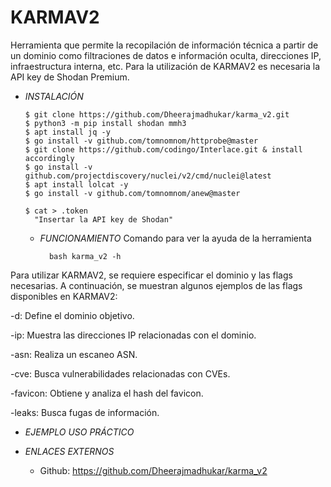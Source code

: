 # **KARMAV2**

Herramienta que permite la recopilación de información técnica a partir de un dominio como filtraciones de datos e información oculta, direcciones IP, infraestructura interna, etc.
Para la utilización de KARMAV2 es necesaria la API key de Shodan Premium.

- *INSTALACIÓN*

      $ git clone https://github.com/Dheerajmadhukar/karma_v2.git
      $ python3 -m pip install shodan mmh3
      $ apt install jq -y
      $ go install -v github.com/tomnomnom/httprobe@master
      $ git clone https://github.com/codingo/Interlace.git & install accordingly
      $ go install -v github.com/projectdiscovery/nuclei/v2/cmd/nuclei@latest
      $ apt install lolcat -y
      $ go install -v github.com/tomnomnom/anew@master

      $ cat > .token
        "Insertar la API key de Shodan"

  - *FUNCIONAMIENTO*
Comando para ver la ayuda de la herramienta

          bash karma_v2 -h
Para utilizar KARMAV2, se requiere especificar el dominio y las flags necesarias.
A continuación, se muestran algunos ejemplos de las flags disponibles en KARMAV2:

-d: Define el dominio objetivo.

-ip: Muestra las direcciones IP relacionadas con el dominio.

-asn: Realiza un escaneo ASN.

-cve: Busca vulnerabilidades relacionadas con CVEs.

-favicon: Obtiene y analiza el hash del favicon.

-leaks: Busca fugas de información.

- *EJEMPLO USO PRÁCTICO*



- *ENLACES EXTERNOS*

  - Github: https://github.com/Dheerajmadhukar/karma_v2
